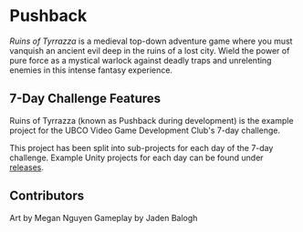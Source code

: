 # Pushback
*Ruins of Tyrrazza* is a medieval top-down adventure game where you must vanquish an ancient evil deep in the ruins of a lost city. Wield the power of pure force as a mystical warlock against deadly traps and unrelenting enemies in this intense fantasy experience.

## 7-Day Challenge Features
Ruins of Tyrrazza (known as Pushback during development) is the example project for the UBCO Video Game Development Club's 7-day challenge.

This project has been split into sub-projects for each day of the 7-day challenge. Example Unity projects for each day can be found under [releases](https://github.com/ubco-video-game-development-club/pushback/releases).

## Contributors
Art by Megan Nguyen
Gameplay by Jaden Balogh
